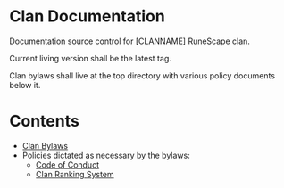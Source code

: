 # Clan Documentation
Documentation source control for [CLANNAME] RuneScape clan.  

Current living version shall be the latest tag.  

Clan bylaws shall live at the top directory with various policy documents below it.  

# Contents  
* [Clan Bylaws](docs/ClanBylaws.md)
* Policies dictated as necessary by the bylaws:
  * [Code of Conduct](docs/bylaw-mandated-policies/CodeOfConduct.md)
  * [Clan Ranking System](docs/bylaw-mandated-policies/RankingSystem.md)
